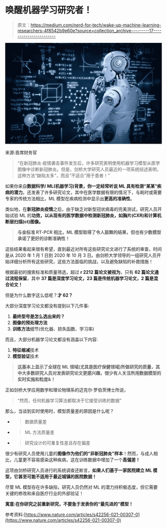 # 唤醒机器学习研究者！

> 原文：<https://medium.com/nerd-for-tech/wake-up-machine-learning-researchers-4f8542b9e60e?source=collection_archive---------17----------------------->

![](img/642ce849182ca297d332833353c9a5d1.png)

来源:首席财务官

> “在新冠肺炎·疫情袭击事件发生后，许多研究表明使用机器学习模型从医学图像中诊断新冠肺炎。但是，剑桥大学研究人员最近的一项系统综述表明，这种方法“缺陷太多”，而且“不适合”用于患者！”

如果你来自**数据科学/ ML(机器学习)**背景，你一定经常听说 ML 具有检测“某某”疾病的**潜力**。还发表了许多研究论文，其中在医学数据有限的情况下，与耗时或需要专家的传统方法相比，ML 模型在疾病检测中显示出**更高的准确性**。

类似地，在**新冠肺炎疫情**之后，由于缺乏对新型冠状病毒的完美测试，研究人员开始试验 ML 的**功效，以从现有的医学数据中检测新冠肺炎，如胸片(CXR)和计算机断层扫描(ct)图像。**

> **与金标准 RT-PCR 相比，ML 模型取得了令人鼓舞的结果，但也有少数模型承诺了更好的诊断准确性！**

这些结果看起来很有希望，直到最近对所有这些研究论文进行了系统的审查，时间是从 2020 年 1 月 1 日到 2020 年 10 月 3 日。由剑桥大学领导的一组研究人员开始详细分析所有这些研究，这些方法面临的挑战，以及避免缺陷的补救措施！

根据最初的搜索标准和质量筛选，超过 **r 2212 篇论文被视为**，只有 **62 篇论文通过流程保留**，其中 **37 篇是深度学习论文，23 篇是传统机器学习论文，2 篇是混合论文！**

但是为什么数字这么低呢？**才 62？**

大部分深度学习论文都没有提到以下几件事:

1.  **最终型号是怎么选出来的？**
2.  **图像的预处理方法**
3.  **训练方法**细节(优化器、损失函数、学习率)

而且，大部分机器学习论文都没有涵盖以下内容:

1.  **特征缩减**技术
2.  **模型验证**技术

> **这基本上显示了全球在 ML 领域(尤其是医疗保健领域)所做研究的质量，其中大多数研究人员对发表研究论文更感兴趣，很少有人关注所用数据模型的实时实施和粒度&！**

正如剑桥大学应用数学和理论物理系的迈克尔·罗伯茨博士所说，

> “然而，任何机器学习算法都取决于它接受训练的数据”

那么，当谈到实时使用时，模型质量差的原因是什么呢？

*   >数据质量差
*   > ML 方法质量差
*   >研究设计的可重复性差且存在偏差

很少有研究人员使用儿童的**图像作为他们的“非新冠肺炎”样本**！然而，与成人相比，儿童更不容易感染这种疾病，这在训练数据中增加了一个**高偏差！**

这项由剑桥研究人员进行的系统调查还断言，**如果人们基于一家医院建立 ML 模型，它甚至可能不适用于最近城镇的医院数据！**

尽管 ML 模型存在许多缺陷，研究人员仍然对 ML 的潜力持积极态度，但它需要关键的修改和来自医疗行业的外部验证！

**寓意:在你研究之前重新研究，不要急于发表你的“最先进的”模型！**

参考资料:[https://www.nature.com/articles/s42256-021-00307-0](https://www.nature.com/articles/s42256-021-00307-0)